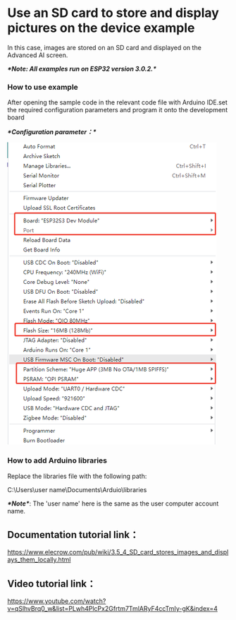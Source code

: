 # **Use an SD card to store and display pictures on the device example**

In this case, images are stored on an SD card and displayed on the Advanced AI screen.

***\*Note: All examples run on ESP32 version 3.0.2.\****

 

### **How to use example**

After opening the sample code in the relevant code file with Arduino IDE.set the required configuration parameters and program it onto the development board

***\*Configuration parameter：\****



![4-1](./4-1.png)



### **How to add Arduino libraries**

Replace the libraries file with the following path:

C:\Users\user name\Documents\Arduio\libraries

 

***\*Note\****: The 'user name' here is the same as the user computer account name.

 

## **Documentation tutorial link**：

https://www.elecrow.com/pub/wiki/3.5_4_SD_card_stores_images_and_displays_them_locally.html

 

## **Video** **tutorial link**：

https://www.youtube.com/watch?v=qSlhvBrq0_w&list=PLwh4PlcPx2Gfrtm7TmlARyF4ccTmIy-gK&index=4

